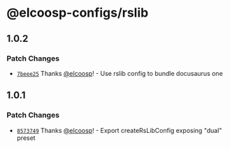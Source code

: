 # @elcoosp-configs/rslib

## 1.0.2

### Patch Changes

- [`7beee25`](https://github.com/elcoosp/elcoosp-configs/commit/7beee252959e8299b9979e8e6d5b510be00b3cbe) Thanks [@elcoosp](https://github.com/elcoosp)! - Use rslib config to bundle docusaurus one

## 1.0.1

### Patch Changes

- [`8573749`](https://github.com/elcoosp/elcoosp-configs/commit/85737499ed179fa5d5a69e3ca1fecb9582344f23) Thanks [@elcoosp](https://github.com/elcoosp)! - Export createRsLibConfig exposing "dual" preset

